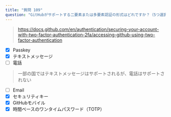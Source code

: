 ```yaml
---
title: "質問 109"
question: "GitHubがサポートする二要素または多要素認証の形式はどれですか？（5つ選択）"
---
```


> https://docs.github.com/en/authentication/securing-your-account-with-two-factor-authentication-2fa/accessing-github-using-two-factor-authentication
- [x] Passkey
- [x] テキストメッセージ
- [ ] 電話
> 一部の国ではテキストメッセージはサポートされるが、電話はサポートされない
- [ ] Email
- [x] セキュリティキー
- [x] GitHubモバイル
- [x] 時間ベースのワンタイムパスワード（TOTP）